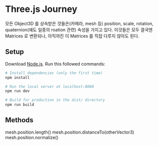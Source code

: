 # Three.js Journey

모든 Object3D 를 상속받은 것들은(카메라, mesh 등) position, scale, rotation, quaternion(얘도 일종의 roation 관련) 속성을 가지고 있다. 이것들은 모두 결국엔 Matrices 로 변환되나, 아직까진 이 Matrices 를 직접 다루지 않아도 된다.

## Setup

Download [Node.js](https://nodejs.org/en/download/).
Run this followed commands:

```bash
# Install dependencies (only the first time)
npm install

# Run the local server at localhost:8080
npm run dev

# Build for production in the dist/ directory
npm run build
```

## Methods

mesh.position.length()
mesh.position.distanceTo(otherVector3)
mesh.position.normalize()
